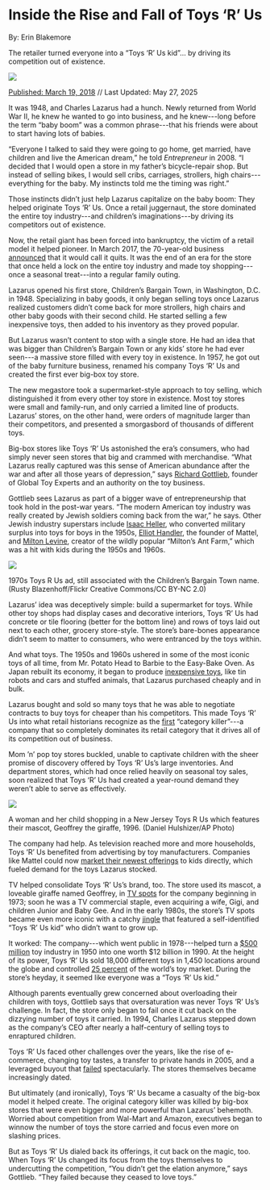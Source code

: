 # Inside the Rise and Fall of Toys ‘R’ Us

By: Erin Blakemore

The retailer turned everyone into a “Toys ‘R’ Us kid”… by driving its competition out of existence.

![](https://res.cloudinary.com/aenetworks/image/upload/c_fill%2Car_2%2Cw_3840%2Ch_1920%2Cg_auto/dpr_auto/f_auto/q_auto:eco/v1/gettyimages-526981710-2?_a=BAVAZGID0)

[Published: March 19, 2018](https://www.history.com/articles/toys-r-us-closing-legacy) // Last Updated: May 27, 2025

It was 1948, and Charles Lazarus had a hunch. Newly returned from World War II, he knew he wanted to go into business, and he knew---long before the term “baby boom” was a common phrase---that his friends were about to start having lots of babies.

“Everyone I talked to said they were going to go home, get married, have children and live the American dream,” he told _Entrepreneur_ in 2008. “I decided that I would open a store in my father’s bicycle-repair shop. But instead of selling bikes, I would sell cribs, carriages, strollers, high chairs---everything for the baby. My instincts told me the timing was right.”

Those instincts didn’t just help Lazarus capitalize on the baby boom: They helped originate Toys ‘R’ Us. Once a retail juggernaut, the store dominated the entire toy industry---and children’s imaginations---by driving its competitors out of existence.

Now, the retail giant has been forced into bankruptcy, the victim of a retail model it helped pioneer. In March 2017, the 70-year-old business [announced](https://www.toysrusinc.com/press/toysrus-to-wind-down-us-business) that it would call it quits. It was the end of an era for the store that once held a lock on the entire toy industry and made toy shopping---once a seasonal treat---into a regular family outing.

Lazarus opened his first store, Children’s Bargain Town, in Washington, D.C. in 1948. Specializing in baby goods, it only began selling toys once Lazarus realized customers didn’t come back for more strollers, high chairs and other baby goods with their second child. He started selling a few inexpensive toys, then added to his inventory as they proved popular.

But Lazarus wasn’t content to stop with a single store. He had an idea that was bigger than Children’s Bargain Town or any kids’ store he had ever seen---a massive store filled with every toy in existence. In 1957, he got out of the baby furniture business, renamed his company Toys ‘R’ Us and created the first ever big-box toy store.

The new megastore took a supermarket-style approach to toy selling, which distinguished it from every other toy store in existence. Most toy stores were small and family-run, and only carried a limited line of products. Lazarus’ stores, on the other hand, were orders of magnitude larger than their competitors, and presented a smorgasbord of thousands of different toys.

Big-box stores like Toys ‘R’ Us astonished the era’s consumers, who had simply never seen stores that big and crammed with merchandise. “What Lazarus really captured was this sense of American abundance after the war and after all those years of depression,” says [Richard Gottlieb](http://www.globaltoyexperts.com/our-team), founder of Global Toy Experts and an authority on the toy business.

Gottlieb sees Lazarus as part of a bigger wave of entrepreneurship that took hold in the post-war years. “The modern American toy industry was really created by Jewish soldiers coming back from the war,” he says. Other Jewish industry superstars include [Isaac Heller](http://jewishcurrents.org/every-boy-wants-a-remco-toy/), who converted military surplus into toys for boys in the 1950s, [Elliot Handler](http://jewishcurrents.org/july-21-barbies-father/), the founder of Mattel, and [Milton Levine](http://jewishcurrents.org/january-16-the-ant-farmer/), creator of the wildly popular “Milton’s Ant Farm,” which was a hit with kids during the 1950s and 1960s.

![](https://res.cloudinary.com/aenetworks/image/upload/c_fill%2Cw_1920%2Ch_1254%2Cg_auto/dpr_auto/f_auto/q_auto:eco/v1/toys-r-us?_a=BAVAZGID0)

1970s Toys R Us ad, still associated with the Children’s Bargain Town name. (Rusty Blazenhoff/Flickr Creative Commons/CC BY-NC 2.0)

Lazarus’ idea was deceptively simple: build a supermarket for toys. While other toy shops had display cases and decorative interiors, Toys ‘R’ Us had concrete or tile flooring (better for the bottom line) and rows of toys laid out next to each other, grocery store-style. The store’s bare-bones appearance didn’t seem to matter to consumers, who were entranced by the toys within.

And what toys. The 1950s and 1960s ushered in some of the most iconic toys of all time, from Mr. Potato Head to Barbie to the Easy-Bake Oven. As Japan rebuilt its economy, it began to produce [inexpensive toys](https://books.google.com/books?id=Wtkm3O3nWXkC&lpg=PA536&ots=nTcilT7CKD&dq=inexpensive%2520japanese%2520toys%25201950s&pg=PA536#v=onepage&q=inexpensive%2520japanese%2520toys%25201950s&f=false), like tin robots and cars and stuffed animals, that Lazarus purchased cheaply and in bulk.

Lazarus bought and sold so many toys that he was able to negotiate contracts to buy toys for cheaper than his competitors. This made Toys ‘R’ Us into what retail historians recognize as the [first](https://books.google.com/books?id=hC_zBdzBuvIC&lpg=PA12&dq=toys%2520r%2520us%2520category%2520killer&pg=PA12#v=onepage&q=toys%2520r%2520us%2520category%2520killer&f=false) “category killer”---a company that so completely dominates its retail category that it drives all of its competition out of business.

Mom ’n’ pop toy stores buckled, unable to captivate children with the sheer promise of discovery offered by Toys ‘R’ Us’s large inventories. And department stores, which had once relied heavily on seasonal toy sales, soon realized that Toys ‘R’ Us had created a year-round demand they weren’t able to serve as effectively.

![](https://res.cloudinary.com/aenetworks/image/upload/c_fill%2Cw_1920%2Ch_1254%2Cg_auto/dpr_auto/f_auto/q_auto:eco/v1/toys-r-us-1?_a=BAVAZGID0)

A woman and her child shopping in a New Jersey Toys R Us which features their mascot, Geoffrey the giraffe, 1996. (Daniel Hulshizer/AP Photo)

The company had help. As television reached more and more households, Toys ‘R’ Us benefited from advertising by toy manufacturers. Companies like Mattel could now [market their newest offerings](https://books.google.com/books?id=R6d-0zUTtbsC&lpg=PA187&ots=n9N7Mp8qmy&dq=toy%2520innovation%2520baby%2520boom&pg=PA187#v=onepage&q=toy%2520innovation%2520baby%2520boom&f=false) to kids directly, which fueled demand for the toys Lazarus stocked.

TV helped consolidate Toys ‘R’ Us’s brand, too. The store used its mascot, a loveable giraffe named Geoffrey, in [TV spots](http://360.advertisingweek.com/design-evolution-geoffrey-the-giraffe-of-toysrus/) for the company beginning in 1973; soon he was a TV commercial staple, even acquiring a wife, Gigi, and children Junior and Baby Gee. And in the early 1980s, the store’s TV spots became even more iconic with a catchy [jingle](http://money.cnn.com/2018/03/13/news/companies/toys-r-us-jingle/index.html) that featured a self-identified “Toys ‘R’ Us kid” who didn’t want to grow up.

It worked: The company---which went public in 1978---helped turn a [$500 million](http://adage.com/article/adage-encyclopedia/toys-games/98909/) toy industry in 1950 into one worth $12 billion in 1990. At the height of its power, Toys ‘R’ Us sold 18,000 different toys in 1,450 locations around the globe and controlled [25 percent](https://books.google.com/books?id=cESB1FAYEgEC&lpg=PA78&dq=toys%2520r%2520us%252025%2520percent%2520market&pg=PA78#v=onepage&q=toys%2520r%2520us%252025%2520percent%2520market&f=false) of the world’s toy market. During the store’s heyday, it seemed like everyone was a “Toys ‘R’ Us kid.”

Although parents eventually grew concerned about overloading their children with toys, Gottlieb says that oversaturation was never Toys ‘R’ Us’s challenge. In fact, the store only began to fail once it cut back on the dizzying number of toys it carried. In 1994, Charles Lazarus stepped down as the company’s CEO after nearly a half-century of selling toys to enraptured children.

Toys ‘R’ Us faced other challenges over the years, like the rise of e-commerce, changing toy tastes, a transfer to private hands in 2005, and a leveraged buyout that [failed](https://www.cnbc.com/2019/01/26/toys-r-us-built-a-kingdom-and-the-worlds-biggest-toy-store-then-they-lost-it.html) spectacularly. The stores themselves became increasingly dated.

But ultimately (and ironically), Toys ‘R’ Us became a casualty of the big-box model it helped create. The original category killer was killed by big-box stores that were even bigger and more powerful than Lazarus’ behemoth. Worried about competition from Wal-Mart and Amazon, executives began to winnow the number of toys the store carried and focus even more on slashing prices.

But as Toys ‘R’ Us dialed back its offerings, it cut back on the magic, too. When Toys ‘R’ Us changed its focus from the toys themselves to undercutting the competition, “You didn’t get the elation anymore,” says Gottlieb. “They failed because they ceased to love toys.”

